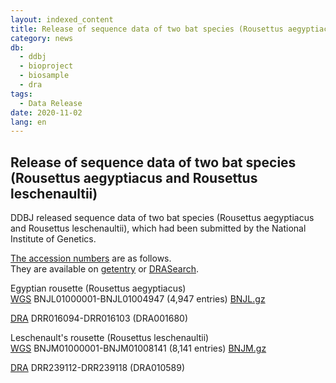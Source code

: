 ```yaml
---
layout: indexed_content
title: Release of sequence data of two bat species (Rousettus aegyptiacus and Rousettus leschenaultii)
category: news
db:
  - ddbj
  - bioproject
  - biosample
  - dra
tags: 
  - Data Release
date: 2020-11-02
lang: en
---
```


## Release of sequence data of two bat species (Rousettus aegyptiacus and Rousettus leschenaultii)

DDBJ released sequence data of two bat species (<span class="italic">Rousettus aegyptiacus</span> and <span class="italic">Rousettus leschenaultii</span>), which had been submitted by the National Institute of Genetics.

[The accession numbers](/acc_def-e.html) are as follows.  
They are available on [getentry](http://getentry.ddbj.nig.ac.jp/top-e.html) or [DRASearch](http://ddbj.nig.ac.jp/DRASearch/).

Egyptian rousette (<span class="italic">Rousettus aegyptiacus</span>)  
[WGS](/ddbj/wgs-e.html) BNJL01000001-BNJL01004947 (4,947 entries)
[BNJL.gz](ftp://ftp.ddbj.nig.ac.jp/ddbj_database/wgs/BN/BNJL.gz)

[DRA](/dra/index-e.html) DRR016094-DRR016103 (DRA001680)

Leschenault's rousette (<span class="italic">Rousettus leschenaultii</span>)  
[WGS](/ddbj/wgs-e.html) BNJM01000001-BNJM01008141 (8,141 entries)
[BNJM.gz](ftp://ftp.ddbj.nig.ac.jp/ddbj_database/wgs/BN/BNJM.gz)

[DRA](/dra/index-e.html) DRR239112-DRR239118 (DRA010589)